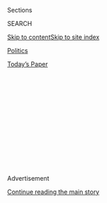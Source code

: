 <div id="app">

<div>

<div>

<div>

<div class="NYTAppHideMasthead css-1q2w90k e1suatyy0">

<div class="section css-ui9rw0 e1suatyy2">

<div class="css-eph4ug er09x8g0">

<div class="css-6n7j50">

</div>

<span class="css-1dv1kvn">Sections</span>

<div class="css-10488qs">

<span class="css-1dv1kvn">SEARCH</span>

</div>

[Skip to content](#site-content)[Skip to site
index](#site-index)

</div>

<div id="masthead-section-label" class="css-1wr3we4 eaxe0e00">

[Politics](https://www.nytimes.com/section/politics)

</div>

<div class="css-10698na e1huz5gh0">

</div>

</div>

<div id="masthead-bar-one" class="section hasLinks css-15hmgas e1csuq9d3">

<div class="css-uqyvli e1csuq9d0">

</div>

<div class="css-1uqjmks e1csuq9d1">

</div>

<div class="css-9e9ivx">

[](https://myaccount.nytimes.com/auth/login?response_type=cookie&client_id=vi)

</div>

<div class="css-1bvtpon e1csuq9d2">

[Today’s
Paper](https://www.nytimes.com/section/todayspaper)

</div>

</div>

</div>

</div>

<div data-aria-hidden="false">

<div id="site-content" data-role="main">

<div>

<div class="css-1aor85t" style="opacity:0.000000001;z-index:-1;visibility:hidden">

<div class="css-1hqnpie">

<div class="css-epjblv">

<span class="css-17xtcya">[Politics](/section/politics)</span><span class="css-x15j1o">|</span><span class="css-fwqvlz">The
Parliamentary Tactic That Could Obliterate
Obamacare</span>

</div>

<div class="css-k008qs">

<div class="css-1iwv8en">

<span class="css-18z7m18"></span>

<div>

</div>

</div>

<span class="css-1n6z4y">https://nyti.ms/2j3Jhd7</span>

<div class="css-1705lsu">

<div class="css-4xjgmj">

<div class="css-4skfbu" data-role="toolbar" data-aria-label="Social Media Share buttons, Save button, and Comments Panel with current comment count" data-testid="share-tools">

  - 
  - 
  - 
  - 
    
    <div class="css-6n7j50">
    
    </div>

  - 

</div>

</div>

</div>

</div>

</div>

</div>

<div class="css-13pd83m">

</div>

<div id="top-wrapper" class="css-1sy8kpn">

<div id="top-slug" class="css-l9onyx">

Advertisement

</div>

[Continue reading the main
story](#after-top)

<div class="ad top-wrapper" style="text-align:center;height:100%;display:block;min-height:250px">

<div id="top" class="place-ad" data-position="top" data-size-key="top">

</div>

</div>

<div id="after-top">

</div>

</div>

<div id="sponsor-wrapper" class="css-1hyfx7x">

<div id="sponsor-slug" class="css-19vbshk">

Supported by

</div>

[Continue reading the main
story](#after-sponsor)

<div id="sponsor" class="ad sponsor-wrapper" style="text-align:center;height:100%;display:block">

</div>

<div id="after-sponsor">

</div>

</div>

<div class="css-1vkm6nb ehdk2mb0">

# The Parliamentary Tactic That Could Obliterate Obamacare

</div>

<div class="css-79elbk" data-testid="photoviewer-wrapper">

<div class="css-z3e15g" data-testid="photoviewer-wrapper-hidden">

</div>

<div class="css-1a48zt4 ehw59r15" data-testid="photoviewer-children">

![<span class="css-16f3y1r e13ogyst0" data-aria-hidden="true">President
Obama in December, at his final news conference before
vacation.</span><span class="css-cnj6d5 e1z0qqy90" itemprop="copyrightHolder"><span class="css-1ly73wi e1tej78p0">Credit...</span><span><span>Al
Drago/The New York
Times</span></span></span>](https://static01.nyt.com/images/2017/01/05/us/05qanda/05qanda-articleLarge.jpg?quality=75&auto=webp&disable=upscale)

</div>

</div>

<div class="css-xt80pu e12qa4dv0">

<div class="css-18e8msd">

<div class="css-vp77d3 epjyd6m0">

<div class="css-1baulvz">

By [<span class="css-1baulvz last-byline" itemprop="name">Robert
Pear</span>](https://www.nytimes.com/by/robert-pear)

</div>

</div>

  - Jan. 4,
    2017

  - 
    
    <div class="css-4xjgmj">
    
    <div class="css-d8bdto" data-role="toolbar" data-aria-label="Social Media Share buttons, Save button, and Comments Panel with current comment count" data-testid="share-tools">
    
      - 
      - 
      - 
      - 
        
        <div class="css-6n7j50">
        
        </div>
    
      - 
    
    </div>
    
    </div>

</div>

</div>

<div class="section meteredContent css-1r7ky0e" name="articleBody" itemprop="articleBody">

<div class="css-1fanzo5 StoryBodyCompanionColumn">

<div class="css-53u6y8">

WASHINGTON — Republicans hope to repeal major parts of the Affordable
Care Act using an expedited procedure known as budget reconciliation.

The process is sometimes called arcane, but it has been used often in
the past 35 years to write some of the nation’s most important laws.
“Reconciliation is probably the most potent budget enforcement tool
available to Congress for a large portion of the budget,” the
Congressional Research Service, a nonpartisan arm of Congress, has said.

Here is a primer.

**Q.** What is the budget reconciliation process?

**A.** It is a way for Congress to speed action on legislation that
changes taxes or spending, especially spending for entitlement programs
like Medicare and Medicaid. Although conceived primarily as a way to
reduce federal budget deficits, it has also been used to cut taxes and
to create programs that increase spending — changes that can raise
deficits.

In the Senate, a reconciliation bill can ordinarily be passed with a
simple majority. For other bills, a 60-vote majority is often needed to
limit debate and move to a final vote.

</div>

</div>

<div class="css-1fanzo5 StoryBodyCompanionColumn">

<div class="css-53u6y8">

**Q.** Why is it called reconciliation?

**A.** The term originated in the Congressional Budget and Impoundment
Control Act of 1974, which was intended to give Congress more control
over the budget process by allowing lawmakers to set overall levels of
spending and revenue.

The process begins with a budget blueprint, a resolution that guides
Congress but is not presented to the president for a signature or veto.
It recommends federal revenue, deficit, debt and spending levels in
areas like defense, energy, education and health care.

The resolution may direct one or more committees to develop legislation
to achieve specified budgetary results. By adopting these proposals,
Congress can change existing laws so that actual revenue and spending
are brought into line with — reconciled with — policies in the budget
resolution.

**Q.** How has reconciliation been used?

**A.** Since 1980, Congress has completed action on 24 budget
reconciliation bills. Twenty became law. Four were vetoed.

The Omnibus Budget Reconciliation Act of 1981 was a vehicle for much of
the “Reagan revolution.” It squeezed savings out of Social Security,
Medicare, Medicaid, food stamps, the school lunch program, farm
subsidies, student loans, welfare and jobless benefits, among many other
programs.

</div>

</div>

<div class="css-1fanzo5 StoryBodyCompanionColumn">

<div class="css-53u6y8">

In 1996, Congress reversed six decades of social welfare policy,
eliminating the individual entitlement to cash assistance for the
nation’s poorest children and giving each state a lump sum of federal
money with vast discretion over its use. Those changes were made in a
reconciliation bill, pushed by Republicans but signed by President Bill
Clinton.

Congress reduced deficits with another reconciliation bill, the Balanced
Budget Act of 1997. That law also created the Children’s Health
Insurance Program, primarily for uninsured children in low-income
families. On the same day in 1997, Mr. Clinton signed a separate
reconciliation bill that cut
taxes.

</div>

</div>

<div class="css-1sngw6j">

[](https://www.nytimes.com/interactive/2016/12/03/us/politics/why-it-will-be-hard-to-repeal-obamacare.html)

<div class="css-1eoytci">

![](https://static01.nyt.com/images/2016/12/03/us/politics/why-it-will-be-hard-to-repeal-obamacare-1480740532639/why-it-will-be-hard-to-repeal-obamacare-1480740532639-thumbLarge.jpg)

</div>

<div class="css-1rha1bf">

## How Republicans Can Repeal Obamacare Piece by Piece

Peeling away pieces of the law could lead to market chaos.

</div>

</div>

<div class="css-1fanzo5 StoryBodyCompanionColumn">

<div class="css-53u6y8">

The Bush tax cuts were adopted in reconciliation bills signed by
President George W. Bush in 2001 and 2003.

On several occasions, Congress has increased assistance to low-income
working families by increasing the earned-income tax credit in
reconciliation bills.

Congress also made changes to the Affordable Care Act in a
reconciliation bill passed immediately after President Obama signed the
health care overhaul in 2010. Later, when Republicans controlled both
houses of Congress, they passed a reconciliation bill to eviscerate the
Affordable Care Act, but Mr. Obama vetoed the bill in January 2016.

Republicans say that measure will provide a template or starting point
for their efforts to undo the health care law this year, with support
from President-elect Donald J. Trump, who calls the law “an absolute
disaster.”

</div>

</div>

<div class="css-1fanzo5 StoryBodyCompanionColumn">

<div class="css-53u6y8">

**Q.** How does the reconciliation process work in the Senate?

**A.** In the House, leaders of the majority party can usually control
what happens if their members stick together. In the Senate, by
contrast, one member or a handful of senators can often derail the
leaders’ plans. The reconciliation process enhances the power of the
majority party and its leaders. Senate debate on a reconciliation bill
is normally limited to 20 hours, so it cannot be filibustered on the
Senate floor.

The Senate has a special rule to prevent abuse of the budget
reconciliation process. The rule, named for former Senator Robert C.
Byrd, Democrat of West Virginia, generally bars use of the procedure to
consider legislation that has no effect on spending, taxes and deficits.
The Senate parliamentarian normally decides whether particular
provisions violate the Byrd rule, but the Senate can waive the rule with
a 60-vote majority.

**Q.** What does this mean for the Affordable Care Act?

**A.** Republicans hope to use the fast-track procedure of budget
reconciliation to repeal or nullify provisions of the law that affect
spending and taxes. They could, for example, eliminate penalties imposed
on people who go without insurance and on larger employers who do not
offer coverage to employees.

They could use a reconciliation bill to eliminate tens of billions of
dollars provided each year to states that have expanded eligibility for
Medicaid. And they could use it to repeal subsidies for private health
insurance coverage obtained through the public marketplaces known as
exchanges.

Republicans could also repeal a number of taxes and fees imposed on
certain high-income people and on health insurers and manufacturers of
brand-name prescription drugs and medical devices: tax increases that
help offset the cost of the insurance coverage expansions.

Those provisions were all rolled back in the reconciliation bill Mr.
Obama vetoed last January. That bill did not touch insurance market
standards established in the Affordable Care Act, which do not directly
cost the government money or raise taxes. The standards stipulate, for
example, that insurers cannot deny coverage or charge higher premiums
because of a person’s pre-existing conditions. Insurers must allow
parents to keep children on their policies until the age of 26, and they
cannot charge women higher rates than men, as they often did in the
past.

Such provisions are politically popular, but it is not clear how they
could remain in force without the coverage expansions that help insurers
afford such regulations. Without an effective requirement for people to
carry insurance, and without subsidies, supporters of the health law say
many healthy people would go without coverage, knowing they could obtain
it if they became ill and needed it.

Democrats say they will fight to preserve the law after Mr. Obama leaves
office. Recent history shows that lobbying and public pressure can
sometimes make a difference, altering the votes of individual lawmakers
and changing the contents of a reconciliation bill.

</div>

</div>

</div>

<div>

</div>

<div>

</div>

<div>

</div>

<div>

<div id="bottom-wrapper" class="css-1ede5it">

<div id="bottom-slug" class="css-l9onyx">

Advertisement

</div>

[Continue reading the main
story](#after-bottom)

<div id="bottom" class="ad bottom-wrapper" style="text-align:center;height:100%;display:block;min-height:90px">

</div>

<div id="after-bottom">

</div>

</div>

</div>

</div>

</div>

## Site Index

<div>

</div>

## Site Information Navigation

  - [© <span>2020</span> <span>The New York Times
    Company</span>](https://help.nytimes.com/hc/en-us/articles/115014792127-Copyright-notice)

<!-- end list -->

  - [NYTCo](https://www.nytco.com/)
  - [Contact
    Us](https://help.nytimes.com/hc/en-us/articles/115015385887-Contact-Us)
  - [Work with us](https://www.nytco.com/careers/)
  - [Advertise](https://nytmediakit.com/)
  - [T Brand Studio](http://www.tbrandstudio.com/)
  - [Your Ad
    Choices](https://www.nytimes.com/privacy/cookie-policy#how-do-i-manage-trackers)
  - [Privacy](https://www.nytimes.com/privacy)
  - [Terms of
    Service](https://help.nytimes.com/hc/en-us/articles/115014893428-Terms-of-service)
  - [Terms of
    Sale](https://help.nytimes.com/hc/en-us/articles/115014893968-Terms-of-sale)
  - [Site
    Map](https://spiderbites.nytimes.com)
  - [Help](https://help.nytimes.com/hc/en-us)
  - [Subscriptions](https://www.nytimes.com/subscription?campaignId=37WXW)

</div>

</div>

</div>

</div>
